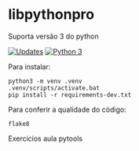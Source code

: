 # libpythonpro

Suporta versão 3 do python

[![Updates](https://pyup.io/repos/github/adilmarmorandi/libpythonpro/shield.svg)](https://pyup.io/repos/github/adilmarmorandi/libpythonpro/)
[![Python 3](https://pyup.io/repos/github/adilmarmorandi/libpythonpro/python-3-shield.svg)](https://pyup.io/repos/github/adilmarmorandi/libpythonpro/)

Para instalar:
``` Console
python3 -m venv .venv
.venv/scripts/activate.bat
pip install -r requirements-dev.txt
```

Para conferir a qualidade do código:

```Console
flake8
```

Exercicios aula pytools
